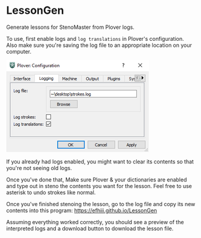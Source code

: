 # LessonGen
Generate lessons for StenoMaster from Plover logs.

To use, first enable logs and `log translations` in Plover's configuration. Also make sure you're saving the log file to an appropriate location on your computer.

 ![Plover configuration for logs](/src/log-image.png)

If you already had logs enabled, you might want to clear its contents so that you're not seeing old logs.

Once you've done that, Make sure Plover & your dictionaries are enabled and type out in steno the contents you want for the lesson. Feel free to use asterisk to undo strokes like normal.

Once you've finished stenoing the lesson, go to the log file and copy its new contents into this program:
<https://efhiii.github.io/LessonGen>

Assuming everything worked correctly, you should see a preview of the interpreted logs and a download button to download the lesson file.
